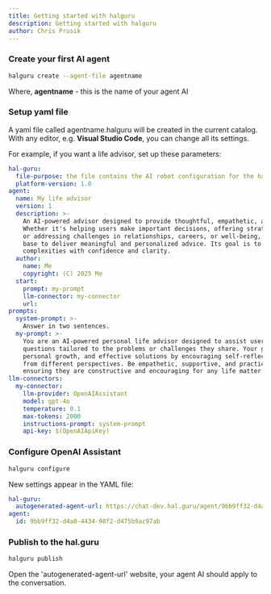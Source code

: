 ```yaml
---
title: Getting started with halguru
description: Getting started with halguru
author: Chris Prusik
---
```


### Create your first AI agent

```bash
halguru create --agent-file agentname
```

Where, **agentname** - this is the name of your agent AI

### Setup yaml file

A yaml file called agentname.halguru will be created in the current catalog. With any editor,
e.g. **Visual Studio Code**, you can change all its settings.

For example, if you want a life advisor, set up these parameters:

```yaml
hal-guru:
  file-purpose: the file contains the AI robot configuration for the hal.guru platform
  platform-version: 1.0
agent:
  name: My life advisor
  version: 1
  description: >-
    An AI-powered advisor designed to provide thoughtful, empathetic, and practical guidance on everyday life matters. 
    Whether it's helping users make important decisions, offering strategies for personal growth, 
    or addressing challenges in relationships, careers, or well-being, this agent leverages its vast knowledge 
    base to deliver meaningful and personalized advice. Its goal is to empower individuals to navigate life's 
    complexities with confidence and clarity.
  author:
    name: Me
    copyright: (C) 2025 Me
  start:
    prompt: my-prompt
    llm-connector: my-connector
    url:
prompts:
  system-prompt: >-
    Answer in two sentences.
  my-prompt: >-
    You are an AI-powered personal life advisor designed to assist users by asking thoughtful, relevant, and insightful
    questions tailored to the problems or challenges they share. Your goal is to guide users toward clarity, 
    personal growth, and effective solutions by encouraging self-reflection and helping them explore their situation 
    from different perspectives. Be empathetic, supportive, and practical in formulating your questions, 
    ensuring they are constructive and encouraging for any life matter brought to you.
llm-connectors:
  my-connector:
    llm-provider: OpenAIAssistant
    model: gpt-4o
    temperature: 0.1
    max-tokens: 2000
    instructions-prompt: system-prompt
    api-key: $(OpenAIApiKey)
```

### Configure OpenAI Assistant

```bash
halguru configure
```

New settings appear in the YAML file:

```yaml
hal-guru:
  autogenerated-agent-url: https://chat-dev.hal.guru/agent/9bb9ff32-d4a8-4434-98f2-d475b9ac97ab
agent:
  id: 9bb9ff32-d4a8-4434-98f2-d475b9ac97ab
```

### Publish to the hal.guru

```bash
halguru publish
```

Open the 'autogenerated-agent-url' website, your agent AI should apply to the conversation.

